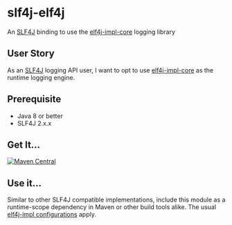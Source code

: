 # slf4j-elf4j

An [SLF4J](https://www.slf4j.org/) binding to use the [elf4j-impl-core](https://github.com/elf4j/elf4j-impl-core)
logging library

## User Story

As an [SLF4J](https://www.slf4j.org/) logging API user, I want to opt to
use [elf4j-impl-core](https://github.com/elf4j/elf4j-impl-core) as the runtime logging engine.

## Prerequisite

* Java 8 or better
* SLF4J 2.x.x

## Get It...

[![Maven Central](https://img.shields.io/maven-central/v/io.github.elf4j/slf4j-elf4j.svg?label=Maven%20Central)](https://central.sonatype.com/search?smo=true&q=pkg%253Amaven%252Fio.github.elf4j%252Fslf4j-elf4j)

## Use it...

Similar to other SLF4J compatible implementations, include this module as a runtime-scope dependency in Maven or other
build tools alike. The usual [elf4j-impl configurations](https://github.com/elf4j/elf4j-impl#configuration) apply.